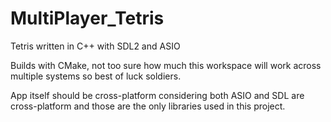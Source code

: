 # MultiPlayer_Tetris

Tetris written in C++ with SDL2 and ASIO

Builds with CMake, not too sure how much this workspace will work across multiple systems so best of luck soldiers.

App itself should be cross-platform considering both ASIO and SDL are cross-platform and those are the only libraries used in this project.
